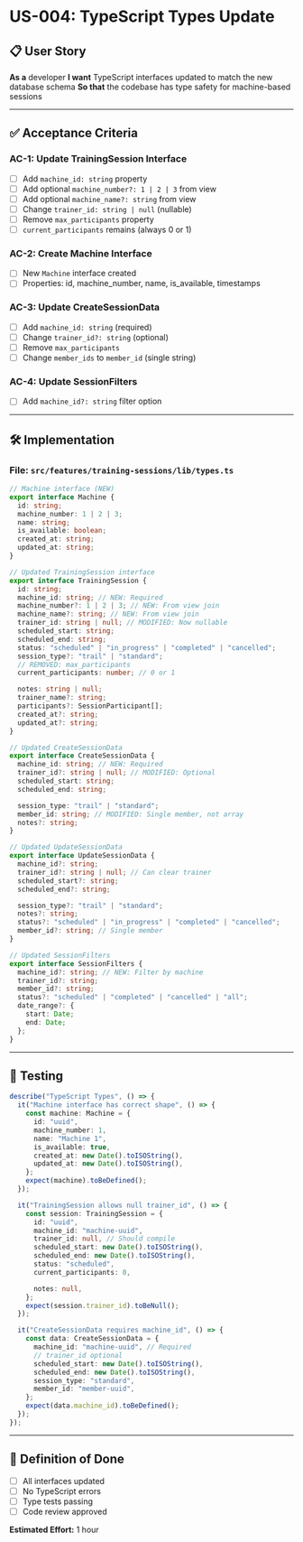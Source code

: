 # US-004: TypeScript Types Update

## 📋 User Story

**As a** developer
**I want** TypeScript interfaces updated to match the new database schema
**So that** the codebase has type safety for machine-based sessions

---

## ✅ Acceptance Criteria

### AC-1: Update TrainingSession Interface

- [ ] Add `machine_id: string` property
- [ ] Add optional `machine_number?: 1 | 2 | 3` from view
- [ ] Add optional `machine_name?: string` from view
- [ ] Change `trainer_id: string | null` (nullable)
- [ ] Remove `max_participants` property
- [ ] `current_participants` remains (always 0 or 1)

### AC-2: Create Machine Interface

- [ ] New `Machine` interface created
- [ ] Properties: id, machine_number, name, is_available, timestamps

### AC-3: Update CreateSessionData

- [ ] Add `machine_id: string` (required)
- [ ] Change `trainer_id?: string` (optional)
- [ ] Remove `max_participants`
- [ ] Change `member_ids` to `member_id` (single string)

### AC-4: Update SessionFilters

- [ ] Add `machine_id?: string` filter option

---

## 🛠️ Implementation

### File: `src/features/training-sessions/lib/types.ts`

```typescript
// Machine interface (NEW)
export interface Machine {
  id: string;
  machine_number: 1 | 2 | 3;
  name: string;
  is_available: boolean;
  created_at: string;
  updated_at: string;
}

// Updated TrainingSession interface
export interface TrainingSession {
  id: string;
  machine_id: string; // NEW: Required
  machine_number?: 1 | 2 | 3; // NEW: From view join
  machine_name?: string; // NEW: From view join
  trainer_id: string | null; // MODIFIED: Now nullable
  scheduled_start: string;
  scheduled_end: string;
  status: "scheduled" | "in_progress" | "completed" | "cancelled";
  session_type?: "trail" | "standard";
  // REMOVED: max_participants
  current_participants: number; // 0 or 1

  notes: string | null;
  trainer_name?: string;
  participants?: SessionParticipant[];
  created_at?: string;
  updated_at?: string;
}

// Updated CreateSessionData
export interface CreateSessionData {
  machine_id: string; // NEW: Required
  trainer_id?: string | null; // MODIFIED: Optional
  scheduled_start: string;
  scheduled_end: string;

  session_type: "trail" | "standard";
  member_id: string; // MODIFIED: Single member, not array
  notes?: string;
}

// Updated UpdateSessionData
export interface UpdateSessionData {
  machine_id?: string;
  trainer_id?: string | null; // Can clear trainer
  scheduled_start?: string;
  scheduled_end?: string;

  session_type?: "trail" | "standard";
  notes?: string;
  status?: "scheduled" | "in_progress" | "completed" | "cancelled";
  member_id?: string; // Single member
}

// Updated SessionFilters
export interface SessionFilters {
  machine_id?: string; // NEW: Filter by machine
  trainer_id?: string;
  member_id?: string;
  status?: "scheduled" | "completed" | "cancelled" | "all";
  date_range?: {
    start: Date;
    end: Date;
  };
}
```

---

## 🧪 Testing

```typescript
describe("TypeScript Types", () => {
  it("Machine interface has correct shape", () => {
    const machine: Machine = {
      id: "uuid",
      machine_number: 1,
      name: "Machine 1",
      is_available: true,
      created_at: new Date().toISOString(),
      updated_at: new Date().toISOString(),
    };
    expect(machine).toBeDefined();
  });

  it("TrainingSession allows null trainer_id", () => {
    const session: TrainingSession = {
      id: "uuid",
      machine_id: "machine-uuid",
      trainer_id: null, // Should compile
      scheduled_start: new Date().toISOString(),
      scheduled_end: new Date().toISOString(),
      status: "scheduled",
      current_participants: 0,

      notes: null,
    };
    expect(session.trainer_id).toBeNull();
  });

  it("CreateSessionData requires machine_id", () => {
    const data: CreateSessionData = {
      machine_id: "machine-uuid", // Required
      // trainer_id optional
      scheduled_start: new Date().toISOString(),
      scheduled_end: new Date().toISOString(),
      session_type: "standard",
      member_id: "member-uuid",
    };
    expect(data.machine_id).toBeDefined();
  });
});
```

---

## 🎯 Definition of Done

- [ ] All interfaces updated
- [ ] No TypeScript errors
- [ ] Type tests passing
- [ ] Code review approved

**Estimated Effort:** 1 hour
